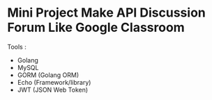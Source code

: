 # Mini Project Make API Discussion Forum Like Google Classroom

Tools :
- Golang
- MySQL
- GORM (Golang ORM)
- Echo (Framework/library)
- JWT (JSON Web Token)